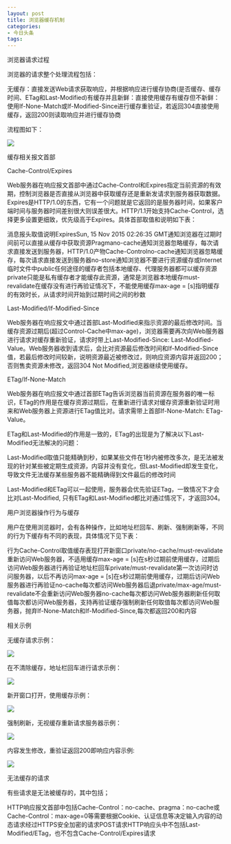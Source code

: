 ```yaml
---
layout: post
title: 浏览器缓存机制
categories:
- 今日头条
tags:
---
```

浏览器请求过程

浏览器的请求整个处理流程包括：

无缓存：直接发送Web请求获取响应，并根据响应进行缓存协商(是否缓存、缓存时间、ETag和Last-Modified)有缓存并且新鲜：直接使用缓存有缓存但不新鲜：使用If-None-Match或If-Modified-Since进行缓存重验证，若返回304直接使用缓存，返回200则读取响应并进行缓存协商

流程图如下：

![](http://p3.pstatp.com/large/32700073ae3b6be8856)



缓存相关报文首部

Cache-Control/Expires

Web服务器在响应报文首部中通过Cache-Control和Expires指定当前资源的有效期，控制浏览器是否直接从浏览器中获取缓存还是重新发请求到服务器获取数据。Expires是HTTP/1.0的东西，它有一个问题就是它返回的是服务器时间，如果客户端时间与服务器时间差别很大则误差很大。HTTP/1.1开始支持Cache-Control，选择更多设置更细致，优先级高于Expires。具体首部取值和说明如下表：

消息报头取值说明ExpiresSun, 15 Nov 2015 02:26:35 GMT通知浏览器在过期时间前可以直接从缓存中获取资源Pragmano-cache通知浏览器忽略缓存，每次请求直接发送到服务器，HTTP/1.0产物Cache-Controlno-cache通知浏览器忽略缓存，每次请求直接发送到服务器no-store通知浏览器不要进行资源缓存或Internet临时文件中public任何途径的缓存者包括本地缓存、代理服务器都可以缓存资源private只能是私有缓存者才能缓存此资源，通常是浏览器本地缓存must-revalidate在缓存没有进行再验证情况下，不能使用缓存max-age = [s]指明缓存的有效时长，从请求时间开始到过期时间之间的秒数

Last-Modified/If-Modified-Since

Web服务器在响应报文中通过首部Last-Modified来指示资源的最后修改时间。当缓存资源过期后(超过Control-Cache中max-age)，浏览器需要再次向Web服务器进行请求对缓存重新验证，请求时带上Last-Modified-Since: Last-Modified-Value。Web服务器收到请求后，会比对资源最后修改时间和If-Modified-Since值，若最后修改时间较新，说明资源最近被修改过，则响应资源内容并返回200；否则售卖资源未修改，返回304 Not Modified,浏览器继续使用缓存。

ETag/If-None-Match

Web服务器在响应报文中通过首部ETag告诉浏览器当前资源在服务器的唯一标识，ETag的作用是在缓存资源过期后，在重新进行请求对缓存资源重新验证时用来和Web服务器上资源进行ETag值比对。请求需带上首部If-None-Match: ETag-Value。

ETag和Last-Modified的作用是一致的，ETag的出现是为了解决以下Last-Modified无法解决的问题：

Last-Modified取值只能精确到秒，如果某些文件在1秒内被修改多次，是无法被发现的针对某些被定期生成资源，内容并没有变化，但Last-Modified却发生变化，导致文件无法缓存某些服务器不能精确得到文件最后的修改时间

Last-Modified和ETag可以一起使用，服务器会优先验证ETag，一致情况下才会比对Last-Modified, 只有ETag和Last-Modified都比对通过情况下，才返回304。

用户浏览器操作行为与缓存

用户在使用浏览器时，会有各种操作，比如地址栏回车、刷新、强制刷新等，不同的行为下缓存有不同的表现，具体情况下见下表：

行为Cache-Control取值缓存表现打开新窗口private/no-cache/must-revalidate重新访问Web服务器，不适用缓存max-age = [s]在s秒过期前使用缓存，过期后访问Web服务器进行再验证地址栏回车private/must-revalidate第一次访问时访问服务器，以后不再访问max-age = [s]在s秒过期前使用缓存，过期后访问Web服务器进行再验证no-cache每次都访问Web服务器后退private/max-age/must-revalidate不会重新访问Web服务器no-cache每次都访问Web服务器刷新任何取值每次都访问Web服务器，支持再验证缓存强制刷新任何取值每次都访问Web服务器，抛弃If-None-Match和If-Modified-Since,每次都返回200和内容

相关示例

无缓存请求示例：

![](http://p3.pstatp.com/large/32300073a2ad61b4ed9)

在不清除缓存，地址栏回车进行请求示例：

![](http://p3.pstatp.com/large/32400073de9021b1a61)

新开窗口打开，使用缓存示例：

![](http://p1.pstatp.com/large/32600073c65ed98ba11)

强制刷新，无视缓存重新请求服务器示例：

![](http://p3.pstatp.com/large/32500028864264d23a3)

内容发生修改，重验证返回200即响应内容示例:

![](http://p3.pstatp.com/large/32600073c6669ccb66a)

无法缓存的请求

有些请求是无法被缓存的，其中包括；

HTTP响应报文首部中包括Cache-Control：no-cache、pragma：no-cache或Cache-Control：max-age=0等需要根据Cookie、认证信息等决定输入内容的动态请求经过HTTPS安全加密的请求POST请求HTTP响应头中不包括Last-Modified/ETag，也不包含Cache-Control/Expires请求